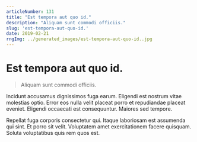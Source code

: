 ```yaml
---
articleNumber: 131
title: "Est tempora aut quo id."
description: "Aliquam sunt commodi officiis."
slug: 'est-tempora-aut-quo-id.'
date: 2019-02-21
rngImg: ../generated_images/est-tempora-aut-quo-id..jpg
---
```


# Est tempora aut quo id.

> Aliquam sunt commodi officiis.

Incidunt accusamus dignissimos fuga earum. Eligendi est nostrum vitae molestias optio. Error eos nulla velit placeat porro et repudiandae placeat eveniet. Eligendi occaecati est consequuntur. Maiores sed tempore.
 Repellat fuga corporis consectetur qui. Itaque laboriosam est assumenda qui sint. Et porro sit velit. Voluptatem amet exercitationem facere quisquam. Soluta voluptatibus quis rem quos est.
